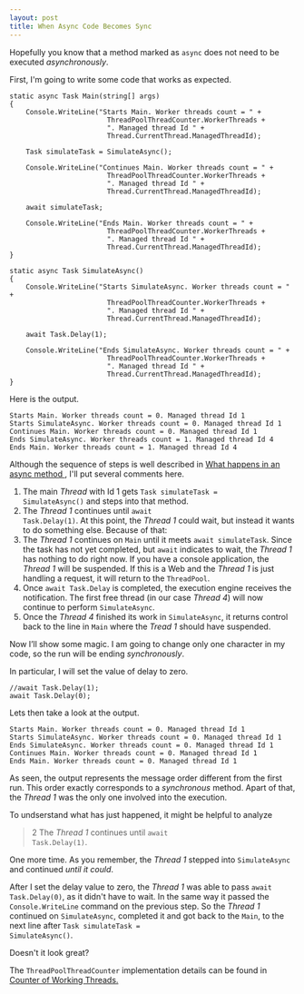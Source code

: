 ```yaml
---
layout: post
title: When Async Code Becomes Sync 
---
```


Hopefully you know that a method marked as <code>async</code> does not need to be executed *asynchronously*. 

First, I'm going to write some code that works as expected. 

<pre><code class="language-cs">static async Task Main(string[] args)
{
    Console.WriteLine("Starts Main. Worker threads count = " +
                        ThreadPoolThreadCounter.WorkerThreads +
                        ". Managed thread Id " +
                        Thread.CurrentThread.ManagedThreadId);

    Task simulateTask = SimulateAsync();

    Console.WriteLine("Continues Main. Worker threads count = " +
                        ThreadPoolThreadCounter.WorkerThreads +
                        ". Managed thread Id " +
                        Thread.CurrentThread.ManagedThreadId);

    await simulateTask;

    Console.WriteLine("Ends Main. Worker threads count = " +
                        ThreadPoolThreadCounter.WorkerThreads +
                        ". Managed thread Id " +
                        Thread.CurrentThread.ManagedThreadId);
}

static async Task SimulateAsync()
{
    Console.WriteLine("Starts SimulateAsync. Worker threads count = " +
                        ThreadPoolThreadCounter.WorkerThreads +
                        ". Managed thread Id " +
                        Thread.CurrentThread.ManagedThreadId);

    await Task.Delay(1);

    Console.WriteLine("Ends SimulateAsync. Worker threads count = " +
                        ThreadPoolThreadCounter.WorkerThreads +
                        ". Managed thread Id " +
                        Thread.CurrentThread.ManagedThreadId);
}</code></pre>

Here is the output.
<pre><code class="nohighlight">Starts Main. Worker threads count = 0. Managed thread Id 1
Starts SimulateAsync. Worker threads count = 0. Managed thread Id 1
Continues Main. Worker threads count = 0. Managed thread Id 1
Ends SimulateAsync. Worker threads count = 1. Managed thread Id 4
Ends Main. Worker threads count = 1. Managed thread Id 4</code></pre>

Although the sequence of steps is well described in <a href="https://docs.microsoft.com/en-US/dotnet/csharp/programming-guide/concepts/async/task-asynchronous-programming-model#BKMK_WhatHappensUnderstandinganAsyncMethod">What happens in an async method
</a>, I'll put several comments here.

1. The main *Thread* with Id 1 gets <code>Task simulateTask = SimulateAsync()</code> and steps into that method.
2. The *Thread 1* continues until <code>await Task.Delay(1)</code>. At this point, the *Thread 1* could wait, but instead it wants to do something else. Because of that:
3. The *Thread 1* continues on <code>Main</code> until it meets <code>await simulateTask</code>. Since the task has not yet completed, but <code>await</code> indicates to wait, the *Thread 1* has nothing to do right now. If you have a console application, the *Thread 1* will be suspended. If this is a Web and the *Thread 1* is just handling a request, it will return to the <code>ThreadPool</code>.
4. Once <code>await Task.Delay</code> is completed, the execution engine receives the notification. The first free thread (in our case *Thread 4*) will now continue to perform <code>SimulateAsync</code>.
5. Once the *Thread 4* finished its work in <code>SimulateAsync</code>, it returns control back to the line in <code>Main</code> where the *Tread 1* should have suspended.


Now I’ll show some magic. I am going to change only one character in my code, so the run will be ending *synchronously*. 

In particular, I will set the value of delay to zero.
 <pre><code class="language-cs">//await Task.Delay(1);
await Task.Delay(0);</code></pre>

Lets then take a look at the output.
<pre><code class="nohighlight">Starts Main. Worker threads count = 0. Managed thread Id 1
Starts SimulateAsync. Worker threads count = 0. Managed thread Id 1
Ends SimulateAsync. Worker threads count = 0. Managed thread Id 1
Continues Main. Worker threads count = 0. Managed thread Id 1
Ends Main. Worker threads count = 0. Managed thread Id 1</code></pre>

As seen, the output represents the message order different from the first run. This order exactly corresponds to a *synchronous* method. Apart of that, the *Thread 1* was the only one involved into the execution. 

To undserstand what has just happened, it might be helpful to analyze

> 2 The *Thread 1* continues until <code>await Task.Delay(1)</code>.

One more time. As you remember, the *Thread 1* stepped into <code>SimulateAsync</code> and continued *until it could*. 

After I set the delay value to zero, the *Thread 1* was able to pass <code>await Task.Delay(0)</code>, as it didn't have to wait. In the same way it passed the <code>Console.WriteLine</code> command on the previous step. So the *Thread 1* continued on <code>SimulateAsync</code>, completed it and got back to the <code>Main</code>, to the next line after <code>Task simulateTask = SimulateAsync()</code>. 

Doesn't it look great?

The <code>ThreadPoolThreadCounter</code> implementation details can be found in <a href="/2020/07/29/Counter-of-working-threads">Counter of Working Threads.</a>